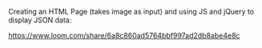 Creating an HTML Page (takes image as input) and using JS and jQuery to display JSON data:

https://www.loom.com/share/6a8c860ad5764bbf997ad2db8abe4e8c
